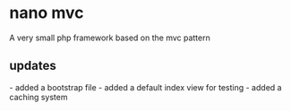 <h1>nano mvc</h1>
<p>
A very small php framework based on the mvc pattern
</p>
<h2>updates</h2>
- added a bootstrap file
- added a default index view for testing
- added a caching system
